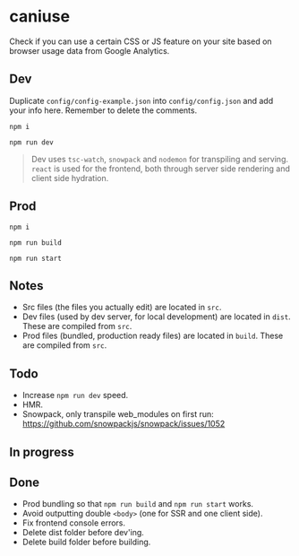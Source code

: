 # caniuse
Check if you can use a certain CSS or JS feature on your site based on browser usage data from Google Analytics.

## Dev
Duplicate `config/config-example.json` into `config/config.json` and add your info here. Remember to delete the comments.

`npm i`

`npm run dev`

> Dev uses `tsc-watch`, `snowpack` and `nodemon` for transpiling and serving. `react` is used for the frontend, both through server side rendering and client side hydration.

## Prod
`npm i`

`npm run build`

`npm run start`

## Notes
- Src files (the files you actually edit) are located in `src`.
- Dev files (used by dev server, for local development) are located in `dist`. These are compiled from `src`.
- Prod files (bundled, production ready files) are located in `build`. These are compiled from `src`.

## Todo
- Increase `npm run dev` speed.
- HMR.
- Snowpack, only transpile web_modules on first run: https://github.com/snowpackjs/snowpack/issues/1052

## In progress


## Done
- Prod bundling so that `npm run build` and `npm run start` works.
- Avoid outputting double `<body>` (one for SSR and one client side).
- Fix frontend console errors.
- Delete dist folder before dev'ing.
- Delete build folder before building.
